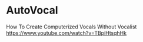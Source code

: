 # AutoVocal


How To Create Computerized Vocals Without Vocalist
https://www.youtube.com/watch?v=TBpiHtsqhHk
